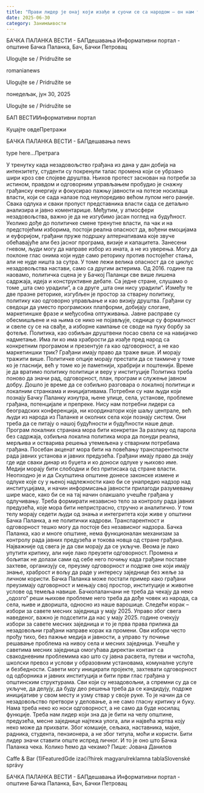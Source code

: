 ```yaml
---
title: "Прави лидер је онај који изађе и суочи се са народом – он нам треба!"
date: 2025-06-30
category: Занимљивости
---
```


БАЧКА ПАЛАНКА ВЕСТИ - БАПдешавања Информативни портал - општине Бачка Паланка, Бач, Бачки Петровац

Ulogujte se / Pridružite se

romanianews

Ulogujte se / Pridružite se

понедељак, јун 30, 2025

Ulogujte se / Pridružite se

БАП ВЕСТИИнформативни портал

Куцајте овдеПретражи

БАЧКА ПАЛАНКА ВЕСТИ - БАПдешавања news

type here...Претрага

У тренутку када незадовољство грађана из дана у дан добија на интензитету, студенти су покренули талас промена који се убрзано шири кроз све слојеве друштва.
Њихов протест заснован на потреби за истином, правдом и одговорним управљањем пробудио је снажну грађанску енергију и фокусирао пажњу јавности на потезе носилаца власти, који се сада налазе под неупоредиво већом лупом него раније. Свака одлука и сваки пропуст представника власти сада се детаљно анализира и јавно коментаришe.
Међутим, у атмосфери незадовољства, важно је да не изгубимо јасан поглед на будућност. Уколико дође до политичке смене тренутне власти, па чак и на предстојећим изборима, постоји реална опасност да, вођени емоцијама и еуфоријом, грађани пруже подршку алтернативама које звуче обећавајуће али без јасног програма, визије и капацитета.
Занесени гневом, људи могу да направе избор из ината, а не из уверења. Могу да поклоне глас онима који нуде само реторику против постојећег стања, али не нуде ништа за сутра. У томе лежи велика опасност да се циклус незадовољства настави, само са другим актерима.
Од 2016. године па наовамо, политичка сцена је у Бачкој Паланци све више лишена садржаја, идеја и конструктивне дебате. Са једне стране, слушамо о томе „шта смо урадили“, а са друге „шта они нису урадили“. Између те две празне реторике, изгубљен је простор за стварну политику, политику као одговорно управљање и као визију друштва.
Грађани су сведоци да уместо програмских платформи, добијају слогане, маркетиншке фразе и међусобна оптуживања. Јавне расправе су обесмишљене и на њима се нико не појављује, седнице су формалност и свеле су се на свађе, а изборне кампање се своде на пуку борбу за фотеље. Политика, као озбиљан друштвени посао свела се на навијачко надметање.
Има ли ко има храбрости да изађе пред народ са конкретним програмом и презентује га као одговорност, а не као маркетиншки трик?
Грађани имају право да траже више. И морају тражити више. Политичке опције морају престати да се такмиче у томе ко је гласнији, већ у томе ко је паметнији, храбрији и поштенији.
Време је да вратимо политику политици и веру y институције
Политика треба поново да значи рад, одговорност, план, програм и служење јавном добру. Дошло је време да се озбиљно разговара о локалној политици и локалним странкама и иницијативама. Потребни су нам људи који познају Бачку Паланку изнутра, њене улице, села, установе, проблеме грађана, потенцијале и препреке. Нису нам потребни лидери са београдских конференција, ни координатори које шаљу централе, већ људи из народа из Паланке и околних села који познају систем. Они треба да се питају о нашој будућности и будућности наше деце.
Програм локалних странака мора бити конкретан
За разлику од парола без садржаја, озбиљна локална политика мора да понуди реална, мерљива и остварива решења утемељена у стварним потребама грађана.
Посебан акценат мора бити на повећању транспарентности рада јавних установа и јавних предузећа. Грађани имају право да знају где иде сваки динар из буџета и ко доноси одлуке у њихово име. Медији морају бити слободни и без притисака од стране власти.
Неопходно је и да Скупштина општине донесе законске измене и одлуке које су у њеној надлежности како би се унапредио надзор над институцијама, и начин информисања јавности прилагоди разумевању шире масе, како би се на тај начин олакшало учешће грађана у одлучивању. Треба формирати независно тело за контролу рада јавних предузећа, које мора бити непристрасно, стручно и аналитично. У том телу морају седети људи од знања и интегритета који живе у општини Бачка Паланка, а не политички кадрови. Транспарентност и одговорност тешко могу да постоје без независног надзора. Бачка Паланка, као и многе општине, нема функционалан механизам за контролу рада јавних предузећа и токова новца од стране грађана.
Најважније од свега је да сви морају да се укључе. Веома је лако упутити критику, али није лако преузети одговорност. Промена и бољитак не долази сами од себе него почињу када грађани поставе захтеве, организују се, преузму одговорност и подрже оне који имају знање, храброст и вољу да раде у интересу заједнице без жеље за личном користи.
Бачка Паланка може постати пример како грађани преузимају одговорност и мењају свој простор, институције и животне услове од темеља навише. Бачкопаланчани не треба да чекају да неко „одозго“ реши њихове проблеме него треба да дође човек из народа, са села, њиве и дворишта, односно из наше варошице.
Следећи корак – избори за савете месних заједница у мају 2025.
Управо због свега наведеног, важно је подсетити да нас у мају 2025. године очекују избори за савете месних заједница и то је прва права прилика да незадовољни грађани направе корак ка промени. Ови избори често прођу тихо, без пажње медија и јавности, а управо ту почиње решавање проблема на нивоу села и месних заједница.
Учешће у саветима месних заједница омогућава директан контакт са свакодневним проблемима као што су јавна расвета, путеви и чистоћа, школски превоз и услови у образовним установамa, комуналне услуге и безбедности. Савети могу иницирати пројекте, захтевати одговорност од одборника и јавних институција и бити први глас грађана у општинским структурама. Сви који су незадовољни, а спремни су да се укључе, да делују, да буду део решења треба да се кандидују, подрже иницијативе у свом месту и узму ствар у своје руке. То je начин да се незадовољство претвори у деловање, а не само гласну критику и буку.
Нама треба неко ко носи одговорност, а не само да буде носилац функције. Треба нам лидер који зна да је бити на челу општине, предузећа, месне заједнице најтежа улога, али и највећа жртва коју неко може да прихвати. Због комшије, сељака, наставника, мајке, радника, студента, пензионера, а не због титула, моћи и користи.
Бити лидер значи ставити опште испред личног. И то је оно што Бачка Паланка чека. Колико ћемо да чекамо?
Пише: Јована Данилов

Caffe & Bar (1)FeaturedGde izaći?hírek magyarulreklamna tablaSlovenské správy

БАЧКА ПАЛАНКА ВЕСТИ - БАПдешавања Информативни портал - општине Бачка Паланка, Бач, Бачки Петровац
